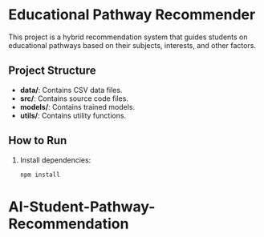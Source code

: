 # Educational Pathway Recommender

This project is a hybrid recommendation system that guides students on educational pathways based on their subjects, interests, and other factors.

## Project Structure

- **data/**: Contains CSV data files.
- **src/**: Contains source code files.
- **models/**: Contains trained models.
- **utils/**: Contains utility functions.

## How to Run

1. Install dependencies:

   ```bash
   npm install
# AI-Student-Pathway-Recommendation
